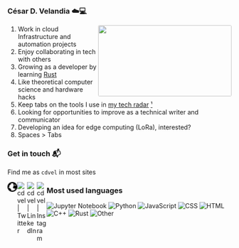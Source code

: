 <h3 align="left">
César D. Velandia ☁️💻
</h3>

<img src="https://res.cloudinary.com/cdvel/image/upload/w_760,c_fit,co_rgb:232129,g_south_west,x_500,y_254,l_text:lato_90:cesar.velandia.co/v1592215845/social_card_new.webp" height="160rem" width="300rem" align="right" style="float:right; border-radius: 3px;overflow: hidden;"/>

1. Work in cloud Infrastructure and automation projects
2. Enjoy collaborating in tech with others
3. Growing as a developer by learning [Rust](https://github.com/search?q=rust)
4. Like theoretical computer science and hardware hacks
6. Keep tabs on the tools I use in [my tech radar][tech-radar] [¹][tech-radar-post]
7. Looking for opportunities to improve as a technical writer and communicator
5. Developing an idea for edge computing (LoRa), interested?
8. Spaces > Tabs


### Get in touch 📬

Find me as `cdvel` in most sites

[<img align="left" alt="cesar.velandia.co" width="22px" src="https://raw.githubusercontent.com/iconic/open-iconic/master/svg/globe.svg" />][website]
[<img align="left" alt="cdvel | Twitter" width="22px" src="https://cdn.jsdelivr.net/npm/simple-icons@v3/icons/twitter.svg" />][twitter]
[<img align="left" alt="cdvel | LinkedIn" width="22px" src="https://cdn.jsdelivr.net/npm/simple-icons@v3/icons/linkedin.svg" />][linkedin]
[<img align="left" alt="cdvel | Instagram" width="22px" src="https://cdn.jsdelivr.net/npm/simple-icons@v3/icons/instagram.svg" />][instagram]

[tech-radar]: https://cdvel.github.io/tech-radar
[tech-radar-post]: https://cesar.velandia.co/tech-radar/
[website]: https://cesar.velandia.co
[twitter]: https://twitter.com/cdvel
[instagram]: https://instagram.com/cdvel
[linkedin]: https://linkedin.com/in/cdvelandia

### Most used languages
![Jupyter Notebook](https://img.shields.io/static/v1?style=flat-square&label=%E2%A0%80&color=555&labelColor=%23DA5B0B&message=Jupyter%20Notebook%EF%B8%B141.1%25)
![Python](https://img.shields.io/static/v1?style=flat-square&label=%E2%A0%80&color=555&labelColor=%233572A5&message=Python%EF%B8%B117.4%25)
![JavaScript](https://img.shields.io/static/v1?style=flat-square&label=%E2%A0%80&color=555&labelColor=%23f1e05a&message=JavaScript%EF%B8%B116.1%25)
![CSS](https://img.shields.io/static/v1?style=flat-square&label=%E2%A0%80&color=555&labelColor=%23563d7c&message=CSS%EF%B8%B112.6%25)
![HTML](https://img.shields.io/static/v1?style=flat-square&label=%E2%A0%80&color=555&labelColor=%23e34c26&message=HTML%EF%B8%B13.9%25)
![C++](https://img.shields.io/static/v1?style=flat-square&label=%E2%A0%80&color=555&labelColor=%23f34b7d&message=C%2B%2B%EF%B8%B13%25)
![Rust](https://img.shields.io/static/v1?style=flat-square&label=%E2%A0%80&color=555&labelColor=%23dea584&message=Rust%EF%B8%B11.8%25)
![Other](https://img.shields.io/static/v1?style=flat-square&label=%E2%A0%80&color=555&labelColor=%23ededed&message=Other%EF%B8%B13.8%25)
